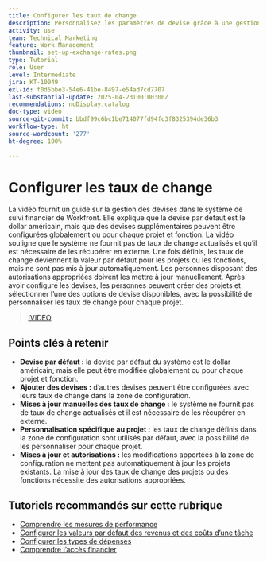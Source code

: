 ```yaml
---
title: Configurer les taux de change
description: Personnalisez les paramètres de devise grâce à une gestion flexible des taux de change, à une personnalisation globale et au niveau du projet, ainsi qu’à des options de saisie manuelle pour un suivi financier précis.
activity: use
team: Technical Marketing
feature: Work Management
thumbnail: set-up-exchange-rates.png
type: Tutorial
role: User
level: Intermediate
jira: KT-10049
exl-id: f0d5bbe3-54e6-41be-8497-e54ad7cd7707
last-substantial-update: 2025-04-23T00:00:00Z
recommendations: noDisplay,catalog
doc-type: video
source-git-commit: bbdf99c6bc1be714077fd94fc3f8325394de36b3
workflow-type: ht
source-wordcount: '277'
ht-degree: 100%

---
```


# Configurer les taux de change

La vidéo fournit un guide sur la gestion des devises dans le système de suivi financier de Workfront. Elle explique que la devise par défaut est le dollar américain, mais que des devises supplémentaires peuvent être configurées globalement ou pour chaque projet et fonction.
La vidéo souligne que le système ne fournit pas de taux de change actualisés et qu’il est nécessaire de les récupérer en externe. Une fois définis, les taux de change deviennent la valeur par défaut pour les projets ou les fonctions, mais ne sont pas mis à jour automatiquement. Les personnes disposant des autorisations appropriées doivent les mettre à jour manuellement. Après avoir configuré les devises, les personnes peuvent créer des projets et sélectionner l’une des options de devise disponibles, avec la possibilité de personnaliser les taux de change pour chaque projet.

>[!VIDEO](https://video.tv.adobe.com/v/3457693/?quality=12&learn=on&enablevpops=1)

## Points clés à retenir

* **Devise par défaut :** la devise par défaut du système est le dollar américain, mais elle peut être modifiée globalement ou pour chaque projet et fonction.
* **Ajouter des devises :** d’autres devises peuvent être configurées avec leurs taux de change dans la zone de configuration.
* **Mises à jour manuelles des taux de change :** le système ne fournit pas de taux de change actualisés et il est nécessaire de les récupérer en externe.
* **Personnalisation spécifique au projet :** les taux de change définis dans la zone de configuration sont utilisés par défaut, avec la possibilité de les personnaliser pour chaque projet.
* **Mises à jour et autorisations :** les modifications apportées à la zone de configuration ne mettent pas automatiquement à jour les projets existants. La mise à jour des taux de change des projets ou des fonctions nécessite des autorisations appropriées.

## Tutoriels recommandés sur cette rubrique

* [Comprendre les mesures de performance](/help/manage-work/project-finances/understand-performance-metrics.md)
* [Configurer les valeurs par défaut des revenus et des coûts d’une tâche](/help/manage-work/project-finances/set-up-task-revenue-and-cost-defaults.md)
* [Configurer les types de dépenses](/help/manage-work/project-finances/set-up-expense-types.md)
* [Comprendre l’accès financier](/help/manage-work/project-finances/understand-financial-access.md)
